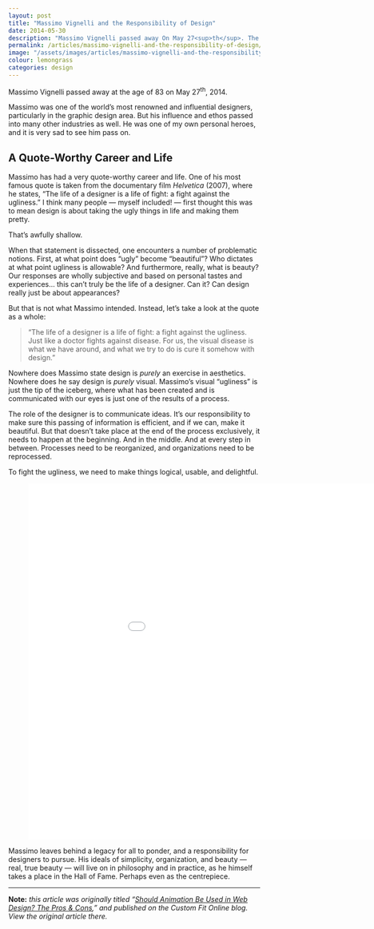 ```yaml
---
layout: post
title: "Massimo Vignelli and the Responsibility of Design"
date: 2014-05-30
description: "Massimo Vignelli passed away On May 27<sup>th</sup>. The great designer leaves behind a legacy of simplicity, beauty, and the responsibility to fight ugliness."
permalink: /articles/massimo-vignelli-and-the-responsibility-of-design/
image: "/assets/images/articles/massimo-vignelli-and-the-responsibility-of-design/massimo-vignelli.jpg"
colour: lemongrass
categories: design
---
```


Massimo Vignelli passed away at the age of 83 on May 27<sup>th</sup>, 2014.

Massimo was one of the world’s most renowned and influential designers, particularly in the graphic design area. But his influence and ethos passed into many other industries as well. He was one of my own personal heroes, and it is very sad to see him pass on.

## A Quote-Worthy Career and Life

Massimo has had a very quote-worthy career and life. One of his most famous quote is taken from the documentary film *Helvetica* (2007), where he states, “The life of a designer is a life of fight: a fight against the ugliness.” I think many people — myself included! — first thought this was to mean design is about taking the ugly things in life and making them pretty.

That’s awfully shallow.

When that statement is dissected, one encounters a number of problematic notions. First, at what point does “ugly” become “beautiful”? Who dictates at what point ugliness is allowable? And furthermore, really, what is beauty? Our responses are wholly subjective and based on personal tastes and experiences… this can’t truly be the life of a designer. Can it? Can design really just be about appearances?

But that is not what Massimo intended. Instead, let’s take a look at the quote as a whole:

>“The life of a designer is a life of fight: a fight against the ugliness. Just like a doctor fights against disease. For us, the visual disease is what we have around, and what we try to do is cure it somehow with design.”

Nowhere does Massimo state design is *purely* an exercise in aesthetics. Nowhere does he say design is *purely* visual. Massimo’s visual “ugliness” is just the tip of the iceberg, where what has been created and is communicated with our eyes is just one of the results of a process.

The role of the designer is to communicate ideas. It’s our responsibility to make sure this passing of information is efficient, and if we can, make it beautiful. But that doesn’t take place at the end of the process exclusively, it needs to happen at the beginning. And in the middle. And at every step in between. Processes need to be reorganized, and organizations need to be reprocessed.

To fight the ugliness, we need to make things logical, usable, and delightful.

<figure class="c-ratio c--16-by-9">
    <iframe class="c-ratio__item"  width="1000" height="714" src="//www.youtube.com/embed/p41FZX0MOtk" frameborder="0" allowfullscreen></iframe>
</figure>

Massimo leaves behind a legacy for all to ponder, and a responsibility for designers to pursue. His ideals of simplicity, organization, and beauty — real, true beauty — will live on in philosophy and in practice, as he himself takes a place in the Hall of Fame. Perhaps even as the centrepiece.

***

**Note:** *this article was originally titled “[Should Animation Be Used in Web Design? The Pros & Cons](http://customfitonline.com/news/2015/3/23/animation-in-web-design-pros-cons/),” and published on the Custom Fit Online blog. View the original article there.*
